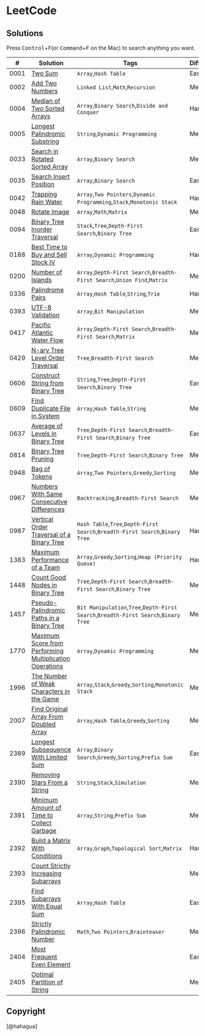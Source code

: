 # LeetCode

## Solutions

Press <kbd>Control</kbd>+<kbd>F</kbd>(or <kbd>Command</kbd>+<kbd>F</kbd> on the Mac) to search anything you want.


|  #  |  Solution  |  Tags  |  Difficulty  |  Remark |
| --- | --- | --- | --- | --- |
|  0001  |  [Two Sum](./_0000_0099/_0001_TwoSum/README.md)  |  `Array`,`Hash Table`  |  Easy  |    |
|  0002  |  [Add Two Numbers](../LCQuestions/solutions/_0000_0099/_0002_AddTwoNumbers/README.md)  |  `Linked List`,`Math`,`Recursion`  |  Medium  |    |
|  0004  |  [Median of Two Sorted Arrays](../LCQuestions/solutions/_0000_0099/_0004_MedianOfTwoSortedArrays/README.md)  |  `Array`,`Binary Search`,`Divide and Conquer`  |  Hard  |    |
|  0005  |  [Longest Palindromic Substring](../LCQuestions/solutions/_0000_0099/_0005_LongestPalindromicSubstring/README.md)  |  `String`,`Dynamic Programming`  |  Medium  |    |
|  0033  |  [Search in Rotated Sorted Array](../../../LCQuestions/solutions/_0000_0099/_0033_SearchInRotatedSortedArray/README.md)  |  `Array`,`Binary Search`  |  Medium  |    |
|  0035  |  [Search Insert Position](./_0000_0099/_0035_SearchInsertPosition/README.md)  |  `Array`,`Binary Search`  |  Easy  |    |
|  0042  |  [Trapping Rain Water](./_0000_0099/_0042_TrappingRainWater/README.md)  |  `Array`,`Two Pointers`,`Dynamic Programming`,`Stack`,`Monotonic Stack`  |  Hard  |    |
|  0048  |  [Rotate Image](./_0000_0099/_0048_RotateImage/README.md)  |  `Array`,`Math`,`Matrix`  |  Medium  |    |
|  0094  |  [Binary Tree Inorder Traversal](./_0000_0099/_0094_BinaryTreeInorderTraversal/README.md)  |  `Stack`,`Tree`,`Depth-First Search`,`Binary Tree`  |  Easy  |    |
|  0188  |  [Best Time to Buy and Sell Stock IV](./_0100_0199/_0188_BestTimeToBuyAndSellStockIv/README.md)  |  `Array`,`Dynamic Programming`  |  Hard  |    |
|  0200  |  [Number of Islands](../../../LCQuestions/solutions/_0200_0299/_0200_NumberOfIslands/README.md)  |  `Array`,`Depth-First Search`,`Breadth-First Search`,`Union Find`,`Matrix`  |  Medium  |    |
|  0336  |  [Palindrome Pairs](./_0300_0399/_0336_PalindromePairs/README.md)  |  `Array`,`Hash Table`,`String`,`Trie`  |  Hard  |    |
|  0393  |  [UTF-8 Validation](./_0300_0399/_0393_Utf-8Validation/README.md)  |  `Array`,`Bit Manipulation`  |  Medium  |    |
|  0417  |  [Pacific Atlantic Water Flow](./_0400_0499/_0417_PacificAtlanticWaterFlow/README.md)  |  `Array`,`Depth-First Search`,`Breadth-First Search`,`Matrix`  |  Medium  |    |
|  0429  |  [N-ary Tree Level Order Traversal](./_0400_0499/_0429_N-aryTreeLevelOrderTraversal/README.md)  |  `Tree`,`Breadth-First Search`  |  Medium  |    |
|  0606  |  [Construct String from Binary Tree](./_0600_0699/_0606_ConstructStringFromBinaryTree/README.md)  |  `String`,`Tree`,`Depth-First Search`,`Binary Tree`  |  Easy  |    |
|  0609  |  [Find Duplicate File in System](./_0600_0699/_0609_FindDuplicateFileInSystem/README.md)  |  `Array`,`Hash Table`,`String`  |  Medium  |    |
|  0637  |  [Average of Levels in Binary Tree](./_0600_0699/_0637_AverageOfLevelsInBinaryTree/README.md)  |  `Tree`,`Depth-First Search`,`Breadth-First Search`,`Binary Tree`  |  Easy  |    |
|  0814  |  [Binary Tree Pruning](./_0800_0899/_0814_BinaryTreePruning/README.md)  |  `Tree`,`Depth-First Search`,`Binary Tree`  |  Medium  |    |
|  0948  |  [Bag of Tokens](./_0900_0999/_0948_BagOfTokens/README.md)  |  `Array`,`Two Pointers`,`Greedy`,`Sorting`  |  Medium  |    |
|  0967  |  [Numbers With Same Consecutive Differences](./_0900_0999/_0967_NumbersWithSameConsecutiveDifferences/README.md)  |  `Backtracking`,`Breadth-First Search`  |  Medium  |    |
|  0987  |  [Vertical Order Traversal of a Binary Tree](./_0900_0999/_0987_VerticalOrderTraversalOfABinaryTree/README.md)  |  `Hash Table`,`Tree`,`Depth-First Search`,`Breadth-First Search`,`Binary Tree`  |  Hard  |    |
|  1383  |  [Maximum Performance of a Team](./_1300_1399/_1383_MaximumPerformanceOfATeam/README.md)  |  `Array`,`Greedy`,`Sorting`,`Heap (Priority Queue)`  |  Hard  |    |
|  1448  |  [Count Good Nodes in Binary Tree](./_1400_1499/_1448_CountGoodNodesInBinaryTree/README.md)  |  `Tree`,`Depth-First Search`,`Breadth-First Search`,`Binary Tree`  |  Medium  |    |
|  1457  |  [Pseudo-Palindromic Paths in a Binary Tree](./_1400_1499/_1457_Pseudo-palindromicPathsInABinaryTree/README.md)  |  `Bit Manipulation`,`Tree`,`Depth-First Search`,`Breadth-First Search`,`Binary Tree`  |  Medium  |    |
|  1770  |  [Maximum Score from Performing Multiplication Operations](./_1700_1799/_1770_MaximumScoreFromPerformingMultiplicationOperations/README.md)  |  `Array`,`Dynamic Programming`  |  Medium  |    |
|  1996  |  [The Number of Weak Characters in the Game](./_1900_1999/_1996_TheNumberOfWeakCharactersInTheGame/README.md)  |  `Array`,`Stack`,`Greedy`,`Sorting`,`Monotonic Stack`  |  Medium  |    |
|  2007  |  [Find Original Array From Doubled Array](./_2000_2099/_2007_FindOriginalArrayFromDoubledArray/README.md)  |  `Array`,`Hash Table`,`Greedy`,`Sorting`  |  Medium  |    |
|  2389  |  [Longest Subsequence With Limited Sum](./_2300_2399/_2389_LongestSubsequenceWithLimitedSum/README.md)  |  `Array`,`Binary Search`,`Greedy`,`Sorting`,`Prefix Sum`  |  Easy  |    |
|  2390  |  [Removing Stars From a String](./_2300_2399/_2390_RemovingStarsFromAString/README.md)  |  `String`,`Stack`,`Simulation`  |  Medium  |    |
|  2391  |  [Minimum Amount of Time to Collect Garbage](./_2300_2399/_2391_MinimumAmountOfTimeToCollectGarbage/README.md)  |  `Array`,`String`,`Prefix Sum`  |  Medium  |    |
|  2392  |  [Build a Matrix With Conditions](./_2300_2399/_2392_BuildAMatrixWithConditions/README.md)  |  `Array`,`Graph`,`Topological Sort`,`Matrix`  |  Hard  |    |
|  2393  |  [Count Strictly Increasing Subarrays](./_2300_2399/_2393_CountStrictlyIncreasingSubarrays/README.md)  |    |  Medium  |  🔒  |
|  2395  |  [Find Subarrays With Equal Sum](./_2300_2399/_2395_FindSubarraysWithEqualSum/README.md)  |  `Array`,`Hash Table`  |  Easy  |    |
|  2396  |  [Strictly Palindromic Number](./_2300_2399/_2396_StrictlyPalindromicNumber/README.md)  |  `Math`,`Two Pointers`,`Brainteaser`  |  Medium  |    |
|  2404  |  [Most Frequent Even Element](./_2400_2499/_2404_MostFrequentEvenElement/README.md)  |    |  Easy  |    |
|  2405  |  [Optimal Partition of String](./_2400_2499/_2405_OptimalPartitionOfString/README.md)  |    |  Medium  |    |

## Copyright

[@hahagua]
